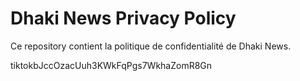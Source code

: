 # Dhaki News Privacy Policy

Ce repository contient la politique de confidentialité de Dhaki News.

tiktokbJccOzacUuh3KWkFqPgs7WkhaZomR8Gn
